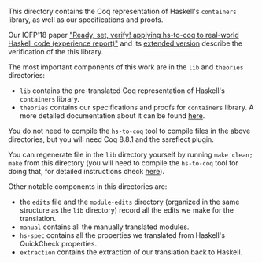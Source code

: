 This directory contains the Coq representation of Haskell's `containers`
library, as well as our specifications and proofs.

Our ICFP'18 paper ["Ready, set, verify! applying hs-to-coq to real-world Haskell
code (experience report)"](https://dl.acm.org/citation.cfm?id=3236784) and its
[extended version](https://arxiv.org/abs/1803.06960) describe the verification
of the this library.

The most important components of this work are in the `lib` and `theories`
directories:
* `lib` contains the pre-translated Coq representation of Haskell's `containers`
  library.
* `theories` contains our specifications and proofs for `containers` library. A
  more detailed documentation about it can be found [here](theories/README.md).

You do not need to compile the `hs-to-coq` tool to compile files in the above
directories, but you will need Coq 8.8.1 and the ssreflect plugin.

You can regenerate file in the `lib` directory yourself by running `make clean;
make` from this directory (you will need to compile the `hs-to-coq` tool for
doing that, for detailed instructions check [here](../../README.md)).

Other notable components in this directories are:
* the `edits` file and the `module-edits` directory (organized in the same
  structure as the `lib` directory) record all the edits we make for the
  translation.
* `manual` contains all the manually translated modules.
* `hs-spec` contains all the properties we translated from Haskell's
  QuickCheck properties.
* `extraction` contains the extraction of our translation back to Haskell.
